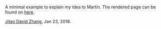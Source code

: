 A minimal example to explain my idea to Martin. The rendered page can be found on [here](http://www.familie-zhang.ch/share/martins-example.html).

[Jitao David Zhang](mailto:jitao_david.zhang@roche.com),  Jan 23, 2018.

